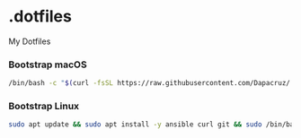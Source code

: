 # .dotfiles
My Dotfiles

### Bootstrap macOS
```bash
/bin/bash -c "$(curl -fsSL https://raw.githubusercontent.com/Dapacruz/.dotfiles/master/macos/bootstrap.sh)"
```

### Bootstrap Linux
```bash
sudo apt update && sudo apt install -y ansible curl git && sudo /bin/bash -c "$(curl -fsSL https://raw.githubusercontent.com/Dapacruz/.dotfiles/master/linux/bootstrap.sh)"
```
